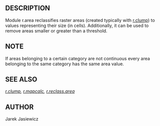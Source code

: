 ## DESCRIPTION

Module r.area reclassifies raster areas (created typically with
[r.clump](https://grass.osgeo.org/grass-stable/manuals/r.clump.html)) to
values representing their size (in cells). Additionally, it can be used
to remove areas smaller or greater than a threshold.

## NOTE

If areas belonging to a certain category are not continuous every area
belonging to the same category has the same area value.

## SEE ALSO

*[r.clump](https://grass.osgeo.org/grass-stable/manuals/r.clump.html),
[r.mapcalc](https://grass.osgeo.org/grass-stable/manuals/r.mapcalc.html),
[r.reclass.area](https://grass.osgeo.org/grass-stable/manuals/r.reclass.area.html)*

## AUTHOR

Jarek Jasiewicz
